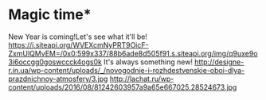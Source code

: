 # Magic time*
New Year is coming!Let's see what it'll be!
https://i.siteapi.org/WVEXcmNyPRT9OicF-ZxmUlQMvEM=/0x0:599x337/88b6ade8d505f91.s.siteapi.org/img/q9uxe9o3i6occgg0goswccck4ogs0k
It's always something new!
http://designe-r.in.ua/wp-content/uploads/_/novogodnie-i-rozhdestvenskie-oboi-dlya-prazdnichnoy-atmosfery/3.jpg
http://lachat.ru/wp-content/uploads/2016/08/81242603957a9a65e667025.28524673.jpg
